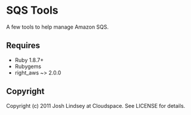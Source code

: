 SQS Tools
=========

A few tools to help manage Amazon SQS.

Requires
--------

* Ruby 1.8.7+
* Rubygems
* right_aws ~> 2.0.0

Copyright
---------

Copyright (c) 2011 Josh Lindsey at Cloudspace. See LICENSE for details.

